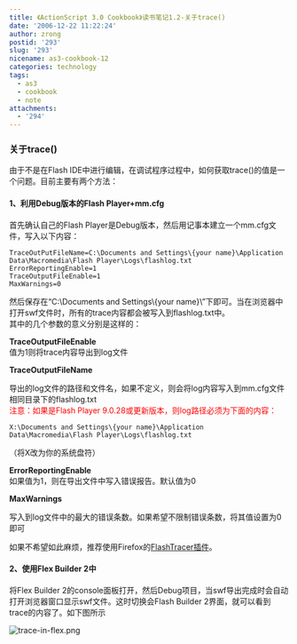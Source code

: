 ```yaml
---
title: 《ActionScript 3.0 Cookbook》读书笔记1.2-关于trace()
date: '2006-12-22 11:22:24'
author: zrong
postid: '293'
slug: '293'
nicename: as3-cookbook-12
categories: technology
tags:
  - as3
  - cookbook
  - note
attachments:
  - '294'
---
```


### 关于trace()

由于不是在Flash
IDE中进行编辑，在调试程序过程中，如何获取trace()的值是一个问题。目前主要有两个方法：

#### 1、利用Debug版本的Flash Player+mm.cfg

首先确认自己的Flash
Player是Debug版本，然后用记事本建立一个mm.cfg文件，写入以下内容：

    TraceOutPutFileName=C:\Documents and Settings\{your name}\Application Data\Macromedia\Flash Player\Logs\flashlog.txt
    ErrorReportingEnable=1
    TraceOutputFileEnable=1
    MaxWarnings=0

然后保存在“C:\\Documents and Settings\\{your
name}\\”下即可。当在浏览器中打开swf文件时，所有的trace内容都会被写入到flashlog.txt中。  
其中的几个参数的意义分别是这样的：

<!--more-->  
**TraceOutputFileEnable**  
值为1则将trace内容导出到log文件

**TraceOutputFileName**  

导出的log文件的路径和文件名，如果不定义，则会将log内容写入到mm.cfg文件相同目录下的flashlog.txt  
<span style="color:red">注意：如果是Flash Player
9.0.28或更新版本，则log路径必须为下面的内容：</span>

    X:\Documents and Settings\{your name}\Application Data\Macromedia\Flash Player\Logs\flashlog.txt

（将X改为你的系统盘符）

**ErrorReportingEnable**  
如果值为1，则在导出文件中写入错误报告。默认值为0

**MaxWarnings**  

写入到log文件中的最大的错误条数。如果希望不限制错误条数，将其值设置为0即可

如果不希望如此麻烦，推荐使用Firefox的[FlashTracer插件](https://blog.zengrong.net/post/268.html)。

#### 2、使用Flex Builder 2中

将Flex Builder
2的console面板打开，然后Debug项目，当swf导出完成时会自动打开浏览器窗口显示swf文件。这时切换会Flash
Builder 2界面，就可以看到trace的内容了。如下图所示

![trace-in-flex.png](/uploads/2006/12/trace-in-flex.png)


